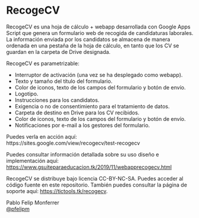 # RecogeCV

RecogeCV es una hoja de cálculo + webapp desarrollada con Google Apps Script que genera un formulario web de recogida de candidaturas laborales. La información enviada por los candidatos se almacena de manera ordenada en una pestaña de la hoja de cálculo, en tanto que los CV se guardan en la carpeta de Drive designada.

RecogeCV es parametrizable:
<ul>
  <li> Interruptor de activación (una vez se ha desplegado como webapp).
  <li> Texto y tamaño del título del formulario.
  <li> Color de iconos, texto de los campos del formulario y botón de envío.
  <li> Logotipo.
  <li> Instrucciones para los candidatos.
  <li> Exigencia o no de consentimiento para el tratamiento de datos.
  <li> Carpeta de destino en Drive para los CV recibidos.
  <li> Color de iconos, texto de los campos del formulario y botón de envío.    
  <li> Notificaciones por e-mail a los gestores del formulario.
</ul>
Puedes verla en acción aquí:<br>
https://sites.google.com/view/recogecv/test-recogecv<br>

Puedes consultar información detallada sobre su uso diseño e implementación aquí:<br>
https://www.gsuiteparaeducacion.tk/2019/11/webapprecogecv.html

RecogeCV se distribuye bajo licencia CC-BY-NC-SA. Puedes acceder al código fuente en este repositorio. También puedes consultar la página de soporte aquí: https://tictools.tk/recogecv.

Pablo Felip Monferrer<br>
<a href="https://twitter.com/pfelipm">@pfelipm</a>
